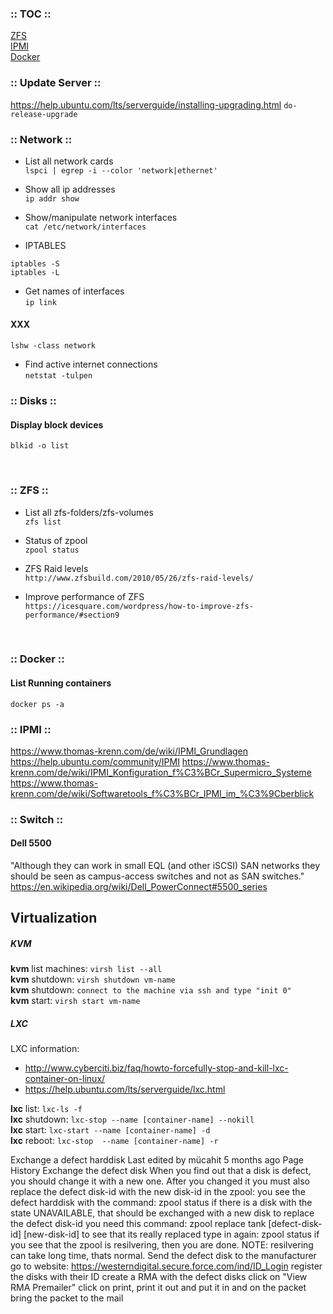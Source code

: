 ### :: TOC ::
[ZFS](#zfs) <br/>
[IPMI](#ipmi) <br/>
[Docker](#docker) <br/>


### :: Update Server ::
https://help.ubuntu.com/lts/serverguide/installing-upgrading.html
``` do-release-upgrade ```


### :: Network ::

* List all network cards <br/>
``` lspci | egrep -i --color 'network|ethernet' ```

* Show all ip addresses <br/>
``` ip addr show ```

* Show/manipulate network interfaces <br/>
``` cat /etc/network/interfaces ```

* IPTABLES <br/>
``` 
iptables -S
iptables -L 
```

* Get names of interfaces <br/>
``` ip link ```

#### XXX
``` lshw -class network ```


* Find active internet connections <br/>
``` netstat -tulpen ```


### :: Disks ::

#### Display block devices
``` blkid -o list ```




<a name="zfs" /> <br/>
### :: ZFS ::

* List all zfs-folders/zfs-volumes <br/>
``` zfs list ```

* Status of zpool <br/>
``` zpool status ```

* ZFS Raid levels <br/>
``` http://www.zfsbuild.com/2010/05/26/zfs-raid-levels/ ```

* Improve performance of ZFS <br/>
``` https://icesquare.com/wordpress/how-to-improve-zfs-performance/#section9 ```


<a name="docker" /> <br/>
### :: Docker ::

#### List Running containers
``` docker ps -a ```


<a name="ipmi" />

### :: IPMI ::
https://www.thomas-krenn.com/de/wiki/IPMI_Grundlagen
https://help.ubuntu.com/community/IPMI
https://www.thomas-krenn.com/de/wiki/IPMI_Konfiguration_f%C3%BCr_Supermicro_Systeme
https://www.thomas-krenn.com/de/wiki/Softwaretools_f%C3%BCr_IPMI_im_%C3%9Cberblick


### :: Switch ::

#### Dell 5500
"Although they can work in small EQL (and other iSCSI) SAN networks they should be seen as campus-access switches and not as SAN switches."
https://en.wikipedia.org/wiki/Dell_PowerConnect#5500_series



## Virtualization

##### KVM

**kvm** list machines: `virsh list --all` <br />
**kvm** shutdown: `virsh shutdown vm-name` <br />
**kvm** shutdown: `connect to the machine via ssh and type "init 0"` <br />
**kvm** start:  `virsh start vm-name`

##### LXC
LXC information:
* http://www.cyberciti.biz/faq/howto-forcefully-stop-and-kill-lxc-container-on-linux/
* https://help.ubuntu.com/lts/serverguide/lxc.html

**lxc** list: `lxc-ls -f` <br />
**lxc** shutdown: `lxc-stop --name [container-name] --nokill` <br />
**lxc** start: `lxc-start --name [container-name] -d` <br />
**lxc** reboot: `lxc-stop  --name [container-name] -r`









Exchange a defect harddisk
Last edited by mücahit 5 months ago Page History
Exchange the defect disk
When you find out that a disk is defect, you should change it with a new one.
After you changed it you must also replace the defect disk-id with the new disk-id in the zpool:
you see the defect harddisk with the command:
zpool status
if there is a disk with the state UNAVAILABLE, that should be exchanged with a new disk
to replace the defect disk-id you need this command:
zpool replace tank [defect-disk-id] [new-disk-id]
to see that its really replaced type in again:
zpool status
if you see that the zpool is resilvering, then you are done.
NOTE: resilvering can take long time, thats normal.
Send the defect disk to the manufacturer
go to website: https://westerndigital.secure.force.com/ind/ID_Login
register the disks with their ID
create a RMA with the defect disks
click on "View RMA Premailer"
click on print, print it out and put it in and on the packet
bring the packet to the mail



